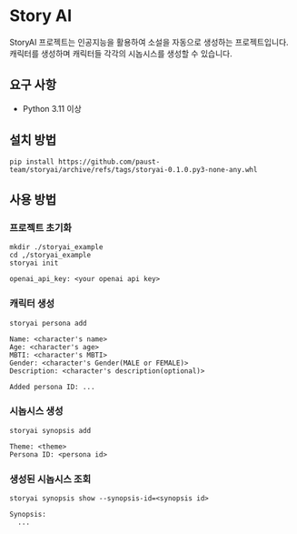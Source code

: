 # Story AI

StoryAI 프로젝트는 인공지능을 활용하여 소설을 자동으로 생성하는 프로젝트입니다.
캐릭터를 생성하며 캐릭터들 각각의 시놉시스를 생성할 수 있습니다.

## 요구 사항
- Python 3.11 이상

## 설치 방법
```
pip install https://github.com/paust-team/storyai/archive/refs/tags/storyai-0.1.0.py3-none-any.whl
```

## 사용 방법
### 프로젝트 초기화
```
mkdir ./storyai_example
cd ,/storyai_example
storyai init

openai_api_key: <your openai api key>
```
### 캐릭터 생성
```
storyai persona add

Name: <character's name>
Age: <character's age>
MBTI: <character's MBTI>
Gender: <character's Gender(MALE or FEMALE)>
Description: <character's description(optional)>

Added persona ID: ...
```
### 시놉시스 생성
```
storyai synopsis add

Theme: <theme>
Persona ID: <persona id>
```
### 생성된 시놉시스 조회
```
storyai synopsis show --synopsis-id=<synopsis id>

Synopsis:
  ...
```